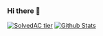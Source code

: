### Hi there 👋
[![SolvedAC tier](http://mazassumnida.wtf/api/generate_badge?boj=koder0205)](https://solved.ac/koder0205)
[![Github Stats](https://github-readme-stats.vercel.app/api?username=koder0205)](https://github.com/anuraghazra/github-readme-stats)
<!--
**Koder0205/Koder0205** is a ✨ _special_ ✨ repository because its `README.md` (this file) appears on your GitHub profile.

Here are some ideas to get you started:

- 🔭 I’m currently working on ...
- 🌱 I’m currently learning ...
- 👯 I’m looking to collaborate on ...
- 🤔 I’m looking for help with ...
- 💬 Ask me about ...
- 📫 How to reach me: ...
- 😄 Pronouns: ...
- ⚡ Fun fact: ...
-->
